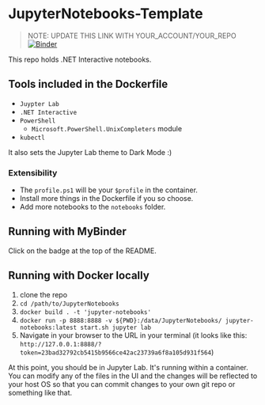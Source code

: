 # JupyterNotebooks-Template

> NOTE: UPDATE THIS LINK WITH YOUR_ACCOUNT/YOUR_REPO
[![Binder](https://mybinder.org/badge_logo.svg)](https://mybinder.org/v2/gh/YOUR_ACCOUNT/YOUR_REPO/master?urlpath=lab)

This repo holds .NET Interactive notebooks.

## Tools included in the Dockerfile

* `Juypter Lab`
* `.NET Interactive`
* `PowerShell`
  * `Microsoft.PowerShell.UnixCompleters` module
* `kubectl`

It also sets the Jupyter Lab theme to Dark Mode :)

### Extensibility

* The `profile.ps1` will be your `$profile` in the container.
* Install more things in the Dockerfile if you so choose.
* Add more notebooks to the `notebooks` folder.

## Running with MyBinder

Click on the badge at the top of the README.

## Running with Docker locally

1. clone the repo
2. `cd /path/to/JupyterNotebooks`
3. `docker build . -t 'jupyter-notebooks'`
4. `docker run -p 8888:8888 -v ${PWD}:/data/JupyterNotebooks/ jupyter-notebooks:latest start.sh jupyter lab`
5. Navigate in your browser to the URL in your terminal (it looks like this: `http://127.0.0.1:8888/?token=23bad32792cb5415b9566ce42ac23739a6f8a105d931f564`)

At this point, you should be in Jupyter Lab. It's running within a container. You can modify any of the files in the UI and the changes will be reflected to your host OS so that you can commit changes to your own git repo or something like that.
